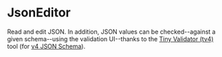 JsonEditor
==========

Read and edit JSON. In addition, JSON values can be checked--against a given schema--using the validation UI--thanks to the [Tiny Validator (tv4)](https://github.com/geraintluff/tv4) tool (for [v4 JSON Schema](http://json-schema.org/latest/json-schema-validation.html)).
